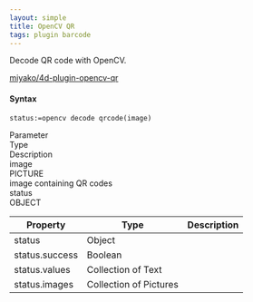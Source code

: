 ```yaml
---
layout: simple
title: OpenCV QR
tags: plugin barcode
---
```


Decode QR code with OpenCV.

<!--more-->

[miyako/4d-plugin-opencv-qr](https://github.com/miyako/4d-plugin-opencv-qr)

#### Syntax

```
status:=opencv decode qrcode(image)
```

<div class="grid">
<div class="syntax-th cell cell--2">Parameter</div>
<div class="syntax-th cell cell--2">Type</div>
<div class="syntax-th cell cell--8">Description</div>
<div class="syntax-td cell cell--2">image</div>
<div class="syntax-td cell cell--2">PICTURE</div>
<div class="syntax-td cell cell--8">image containing QR codes</div>   
<div class="syntax-td cell cell--2">status</div>
<div class="syntax-td cell cell--2">OBJECT</div>
<div class="syntax-td cell cell--8"></div>   
</div>

Property|Type|Description
------------|------|----
status | Object|
status.success | Boolean|
status.values | Collection of Text|
status.images | Collection of Pictures|
